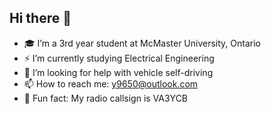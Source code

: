 ## Hi there 👋
- 🎓 I’m a 3rd year student at McMaster University, Ontario  
- ⚡ I’m currently studying Electrical Engineering  
- 🤔 I’m looking for help with vehicle self-driving  
- 📫 How to reach me: y9650@outlook.com  
- 📡 Fun fact: My radio callsign is VA3YCB  

<!--
**Cybernetics9798/Cybernetics9798** is a ✨ _special_ ✨ repository because its `README.md` (this file) appears on your GitHub profile.

Here are some ideas to get you started:

- 🔭 I’m currently working on ...
- 🌱 I’m currently learning ...
- 👯 I’m looking to collaborate on ...
- 🤔 I’m looking for help with ...
- 💬 Ask me about ...
- 📫 How to reach me: ...
- 😄 Pronouns: ...
- ⚡ Fun fact: ...
-->
